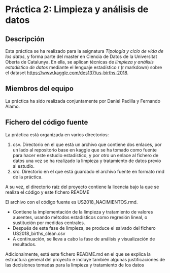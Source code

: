 # Práctica 2: Limpieza y análisis de datos

## Descripción
Esta práctica se ha realizado para la asignatura _Tipología y ciclo de vida de los datos_, y forma parte del master en Ciencia de Datos de la Universitat Oberta de Catalunya. En ella, se aplican técnicas de _limpieza y análisis estadístico de datos_ mediante el lenguaje estadístico r (r markdown) sobre el dataset https://www.kaggle.com/des137/us-births-2018.

## Miembros del equipo
La práctica ha sido realizada conjuntamente por Daniel Padilla y Fernando Álamo.

## Fichero del código fuente
La práctica está organizada en varios directorios:

1. csv. Directorio en el que está un archivo que contiene dos enlaces, por un lado al repositorio base en kaggle que se ha tomado como fuente para hacer este estudio estadístico, y por otro un enlace al fichero de datos una vez se ha realizado la limpieza y tratamiento de datos previo al estudio.
2. src. Directorio en el que está guardado el archivo fuente en formato rmd de la práctica.

A su vez, el directorio raíz del proyecto contiene la licencia bajo la que se realiza el código y este fichero README  

El archivo con el código fuente es US2018_NACIMIENTOS.rmd.
+ Contiene la implementación de la limpieza y tratamiento de valores ausentes, usando métodos estadísticos como regresión lineal, o sustitución por medidas centrales. 
+ Después de esta fase de limpieza, se produce el salvado del fichero US2018_births_clean.csv
+ A continuación, se lleva a cabo la fase de análisis y visualización de resultados. 
   
Adicionalmente, está este fichero README.md en el que se explica la estructura general del proyecto e incluye también algunas justificaciones de las decisiones tomadas para la limpieza y tratamiento de los datos
